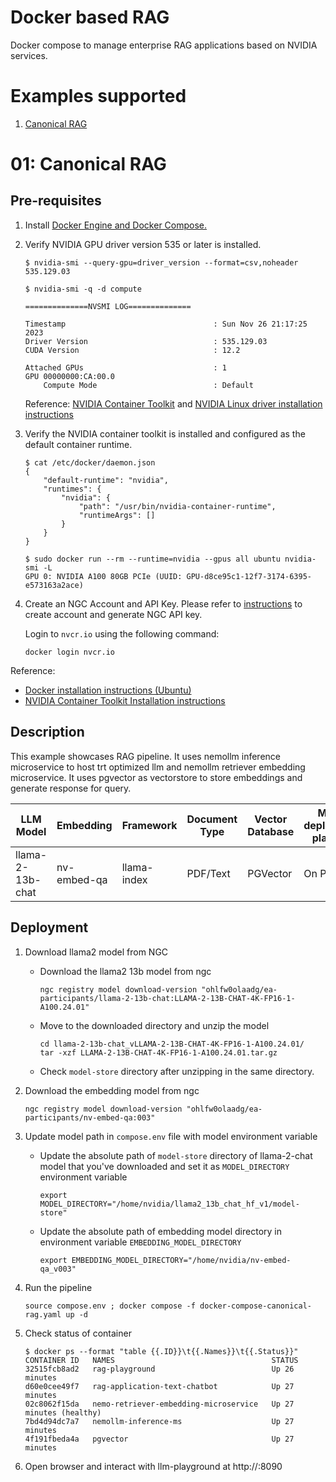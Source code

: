 # Docker based RAG
Docker compose to manage enterprise RAG applications based on NVIDIA services.

# Examples supported
1. [Canonical RAG](#01-canonical-rag)


# 01: Canonical RAG

## Pre-requisites
1. Install [Docker Engine and Docker Compose.](https://docs.docker.com/engine/install/ubuntu/)

2. Verify NVIDIA GPU driver version 535 or later is installed.
    ``` 
    $ nvidia-smi --query-gpu=driver_version --format=csv,noheader
    535.129.03

    $ nvidia-smi -q -d compute

    ==============NVSMI LOG==============

    Timestamp                                 : Sun Nov 26 21:17:25 2023
    Driver Version                            : 535.129.03
    CUDA Version                              : 12.2

    Attached GPUs                             : 1
    GPU 00000000:CA:00.0
        Compute Mode                          : Default
    ```
    Reference: [NVIDIA Container Toolkit](https://docs.nvidia.com/datacenter/cloud-native/container-toolkit/latest/install-guide.html) and [NVIDIA Linux driver installation instructions](https://docs.nvidia.com/datacenter/tesla/tesla-installation-notes/index.html)

3. Verify the NVIDIA container toolkit is installed and configured as the default container runtime.

    ```
    $ cat /etc/docker/daemon.json
    {
        "default-runtime": "nvidia",
        "runtimes": {
            "nvidia": {
                "path": "/usr/bin/nvidia-container-runtime",
                "runtimeArgs": []
            }
        }
    }

    $ sudo docker run --rm --runtime=nvidia --gpus all ubuntu nvidia-smi -L
    GPU 0: NVIDIA A100 80GB PCIe (UUID: GPU-d8ce95c1-12f7-3174-6395-e573163a2ace)
    ```

4. Create an NGC Account and API Key. Please refer to [instructions](https://docs.nvidia.com/ngc/gpu-cloud/ngc-overview/index.html) to create account and generate NGC API key.

    Login to `nvcr.io` using the following command:

    ```
    docker login nvcr.io
    ```

Reference:
- [Docker installation instructions (Ubuntu)](https://docs.docker.com/engine/install/ubuntu/)
- [NVIDIA Container Toolkit Installation instructions](https://docs.nvidia.com/datacenter/cloud-native/container-toolkit/latest/install-guide.html)

## Description
This example showcases RAG pipeline. It uses nemollm inference microservice to host trt optimized llm and nemollm retriever embedding microservice. It uses pgvector as vectorstore to store embeddings and generate response for query.

<table class="tg">
<thead>
  <tr>
    <th class="tg-6ydv">LLM Model</th>
    <th class="tg-6ydv">Embedding</th>
    <th class="tg-6ydv">Framework</th>
    <th class="tg-6ydv">Document Type</th>
    <th class="tg-6ydv">Vector Database</th>
    <th class="tg-6ydv">Model deployment platform</th>
  </tr>
</thead>
<tbody>
  <tr>
    <td class="tg-knyo">llama-2-13b-chat</td>
    <td class="tg-knyo">nv-embed-qa</td>
    <td class="tg-knyo">llama-index</td>
    <td class="tg-knyo">PDF/Text</td>
    <td class="tg-knyo">PGVector</td>
    <td class="tg-knyo">On Prem</td>
  </tr>
</tbody>
</table>

## Deployment
1. Download llama2 model from NGC

    - Download the llama2 13b model from ngc
      ```
      ngc registry model download-version "ohlfw0olaadg/ea-participants/llama-2-13b-chat:LLAMA-2-13B-CHAT-4K-FP16-1-A100.24.01"
      ```

    - Move to the downloaded directory and unzip the model
      ```
      cd llama-2-13b-chat_vLLAMA-2-13B-CHAT-4K-FP16-1-A100.24.01/
      tar -xzf LLAMA-2-13B-CHAT-4K-FP16-1-A100.24.01.tar.gz
      ```

    - Check `model-store` directory after unzipping in the same directory.

2. Download the embedding model from ngc
    ```
    ngc registry model download-version "ohlfw0olaadg/ea-participants/nv-embed-qa:003"
    ```

3. Update model path in `compose.env` file with model environment variable
    - Update the absolute path of `model-store` directory of llama-2-chat model that you've downloaded and set it as `MODEL_DIRECTORY` environment variable  
      ```
      export MODEL_DIRECTORY="/home/nvidia/llama2_13b_chat_hf_v1/model-store"
      ```
    
    - Update the absolute path of embedding model directory in environment variable `EMBEDDING_MODEL_DIRECTORY`

      ```
      export EMBEDDING_MODEL_DIRECTORY="/home/nvidia/nv-embed-qa_v003"
      ```

4. Run the pipeline
    ```
    source compose.env ; docker compose -f docker-compose-canonical-rag.yaml up -d
    ```

5. Check status of container
    ```
    $ docker ps --format "table {{.ID}}\t{{.Names}}\t{{.Status}}"
    CONTAINER ID   NAMES                                   STATUS
    32515fcb8ad2   rag-playground                          Up 26 minutes
    d60e0cee49f7   rag-application-text-chatbot            Up 27 minutes
    02c8062f15da   nemo-retriever-embedding-microservice   Up 27 minutes (healthy)
    7bd4d94dc7a7   nemollm-inference-ms                    Up 27 minutes
    4f191fbeda4a   pgvector                                Up 27 minutes
    ```

6. Open browser and interact with llm-playground at http://<host-ip>:8090